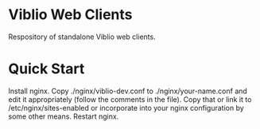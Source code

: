 # Viblio Web Clients

Respository of standalone Viblio web clients.

# Quick Start

Install nginx.  Copy ./nginx/viblio-dev.conf to ./nginx/your-name.conf
and edit it appropriately (follow the comments in the file).  Copy that
or link it to /etc/nginx/sites-enabled or incorporate into your nginx
configuration by some other means.  Restart nginx.
